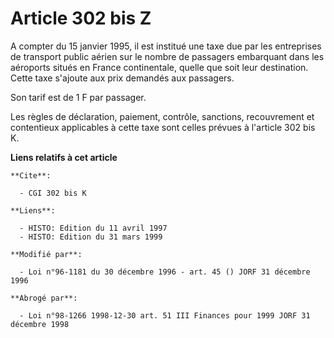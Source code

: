 # Article 302 bis Z

A compter du 15 janvier 1995, il est institué une taxe due par les entreprises de transport public aérien sur le nombre de
passagers embarquant dans les aéroports situés en France continentale, quelle que soit leur destination. Cette taxe s'ajoute
aux prix demandés aux passagers.

Son tarif est de 1 F par passager.

Les règles de déclaration, paiement, contrôle, sanctions, recouvrement et contentieux applicables à cette taxe sont celles
prévues à l'article 302 bis K.

**Liens relatifs à cet article**

	**Cite**:

	  - CGI 302 bis K

	**Liens**:

	  - HISTO: Edition du 11 avril 1997
	  - HISTO: Edition du 31 mars 1999

	**Modifié par**:

	  - Loi n°96-1181 du 30 décembre 1996 - art. 45 () JORF 31 décembre 1996

	**Abrogé par**:

	  - Loi n°98-1266 1998-12-30 art. 51 III Finances pour 1999 JORF 31 décembre 1998
